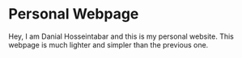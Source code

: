 # Personal Webpage

Hey, I am Danial Hosseintabar and this is my personal website. This webpage is much lighter and simpler than the previous one.
